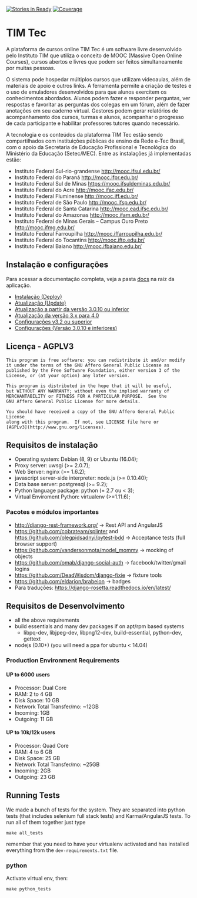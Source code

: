 [![Stories in Ready](https://badge.waffle.io/institutotim/timtec.png?label=ready&title=Ready)](https://waffle.io/institutotim/timtec) [![Coverage](https://coveralls.io/repos/hacklabr/timtec/badge.png)](https://coveralls.io/r/hacklabr/timtec)

# TIM Tec

A plataforma de cursos online TIM Tec é um software livre desenvolvido pelo Instituto TIM que utiliza o conceito de MOOC (Massive Open Online Courses), cursos abertos e livres que podem ser feitos simultaneamente por muitas pessoas.

O sistema pode hospedar múltiplos cursos que utilizam videoaulas, além de materiais de apoio e outros links. A ferramenta permite a criação de testes e o uso de emuladores desenvolvidos para que alunos exercitem os conhecimentos abordados. Alunos podem fazer e responder perguntas, ver respostas e favoritar as perguntas dos colegas em um fórum, além de fazer anotações em seu caderno virtual. Gestores podem gerar relatórios de acompanhamento dos cursos, turmas e alunos, acompanhar o progresso de cada participante e habilitar professores tutores quando necessário.

A tecnologia e os conteúdos da plataforma TIM Tec estão sendo compartilhados com instituições públicas de ensino da Rede e-Tec Brasil, com o apoio da Secretaria de Educação Profissional e Tecnológica do Ministério da Educação (Setec/MEC). Entre as instalações já implementadas estão:

* Instituto Federal Sul-rio-grandense http://mooc.ifsul.edu.br/
* Instituto Federal do Paraná http://mooc.ifpr.edu.br/
* Instituto Federal Sul de Minas https://mooc.ifsuldeminas.edu.br/
* Instituto Federal do Acre http://mooc.ifac.edu.br/
* Instituto Federal Fluminense  http://mooc.iff.edu.br/
* Instituto Federal de São Paulo http://mooc.ifsp.edu.br/
* Instituto Federal de Santa Catarina http://mooc.ead.ifsc.edu.br/
* Instituto Federal do Amazonas http://mooc.ifam.edu.br/
* Instituto Federal de Minas Gerais – Campus Ouro Preto http://mooc.ifmg.edu.br/
* Instituto Federal Farroupilha http://mooc.iffarroupilha.edu.br/
* Instituto Federal do Tocantins http://mooc.ifto.edu.br/
* Instituto Federal Baiano http://mooc.ifbaiano.edu.br/

## Instalação e configurações
Para acessar a documentação completa, veja a pasta [docs](docs) na raiz da aplicação.

* [Instalação (Deploy)](docs/deploy.md)
* [Atualização (Update)](docs/deploy_update.md)
* [Atualização a partir da versão 3.0.10 ou inferior](docs/config_update_from_3.0.10_or_less.md)
* [Atualização da versão 3.x para 4.0](docs/deploy_migration_from_3.x_to_4.0.md)
* [Configurações v3.2 ou superior](docs/config.md)
* [Configurações (Versão 3.0.10 e inferiores)](docs/config_under_3.0.10_and_less.md)


## Licença - AGPLV3

    This program is free software: you can redistribute it and/or modify
    it under the terms of the GNU Affero General Public License as
    published by the Free Software Foundation, either version 3 of the
    License, or (at your option) any later version.

    This program is distributed in the hope that it will be useful,
    but WITHOUT ANY WARRANTY; without even the implied warranty of
    MERCHANTABILITY or FITNESS FOR A PARTICULAR PURPOSE.  See the
    GNU Affero General Public License for more details.

    You should have received a copy of the GNU Affero General Public License
    along with this program.  If not, see LICENSE file here or
    [AGPLv3](http://www.gnu.org/licenses).

## Requisitos de instalação

* Operating system: Debian (8, 9) or Ubuntu (16.04);
* Proxy server: uwsgi (>= 2.0.7);
* Web Server: nginx (>= 1.6.2);
* javascript server-side interpreter: node.js (>= 0.10.40);
* Data base server: postgresql (>= 9.2);
* Python language package: python (= 2.7 ou < 3);
* Virtual Enviroment Python: virtualenv (>=1.11.6);

### Pacotes e módulos importantes
* http://django-rest-framework.org/ -> Rest API and AngularJS
* https://github.com/cobrateam/splinter and https://github.com/olegpidsadnyi/pytest-bdd -> Acceptance tests (full browser support)
* https://github.com/vandersonmota/model_mommy -> mocking of objects
* https://github.com/omab/django-social-auth -> facebook/twitter/gmail logins
* https://github.com/DeadWisdom/django-fixie -> fixture tools
* https://github.com/eldarion/brabeion -> badges
* Para traduções: https://django-rosetta.readthedocs.io/en/latest/

## Requisitos de Desenvolvimento
* all the above requirements
* build essentials and many dev packages if on apt/rpm based systems
    * libpq-dev, libjpeg-dev, libpng12-dev, build-essential, python-dev, gettext
* nodejs (0.10+) (you will need a ppa for ubuntu < 14.04)

### Production Environment Requirements
#### UP to 6000 users
* Processor: Dual Core
* RAM: 2 to 4 GB
* Disk Space: 10 GB
* Network Total Transfer/mo: ~12GB
* Incoming: 1GB
* Outgoing: 11 GB

#### UP to 10k/12k users
* Processor: Quad Core
* RAM: 4 to 6 GB
* Disk Space: 25 GB
* Network Total Transfer/mo: ~25GB
* Incoming: 2GB
* Outgoing: 23 GB



## Running Tests

We made a bunch of tests for the system. They are separated into python tests
(that includes selenium full stack tests) and Karma/AngularJS tests. To run all
of them together just type

    make all_tests

remember that you need to have your virtualenv activated and has installed
everything from the `dev-requirements.txt` file.

### python

Activate virtual env, then:

    make python_tests


